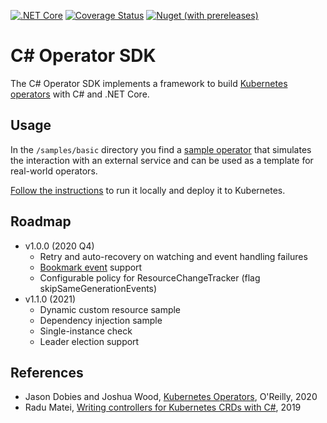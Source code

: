 [![.NET Core](https://github.com/falox/csharp-operator-sdk/workflows/.NET%20Core/badge.svg?branch=master)](https://github.com/falox/csharp-operator-sdk/actions?query=workflow%3A%22.NET+Core%22)
[![Coverage Status](https://coveralls.io/repos/github/falox/csharp-operator-sdk/badge.svg?branch=master)](https://coveralls.io/github/falox/csharp-operator-sdk?branch=master)
[![Nuget (with prereleases)](https://img.shields.io/nuget/vpre/k8s.Operators)](https://www.nuget.org/packages/k8s.Operators)

# C# Operator SDK

The C# Operator SDK implements a framework to build [Kubernetes operators](https://kubernetes.io/docs/concepts/extend-kubernetes/operator/) with C# and .NET Core.

## Usage

In the `/samples/basic` directory you find a [sample operator](./samples/basic/README.md) that simulates the interaction with an external service and can be used as a template for real-world operators. 

[Follow the instructions](./samples/basic/README.md) to run it locally and deploy it to Kubernetes.

## Roadmap

- v1.0.0 (2020 Q4)
    - Retry and auto-recovery on watching and event handling failures
    - [Bookmark event](https://kubernetes.io/docs/reference/using-api/api-concepts/#watch-bookmarks) support
    - Configurable policy for ResourceChangeTracker (flag skipSameGenerationEvents)
- v1.1.0 (2021)
    - Dynamic custom resource sample
    - Dependency injection sample
    - Single-instance check
    - Leader election support

## References

- Jason Dobies and Joshua Wood, [Kubernetes Operators](https://www.oreilly.com/library/view/kubernetes-operators/9781492048039/), O'Reilly, 2020
- Radu Matei, [Writing controllers for Kubernetes CRDs with C#](https://radu-matei.com/blog/kubernetes-controller-csharp/), 2019
